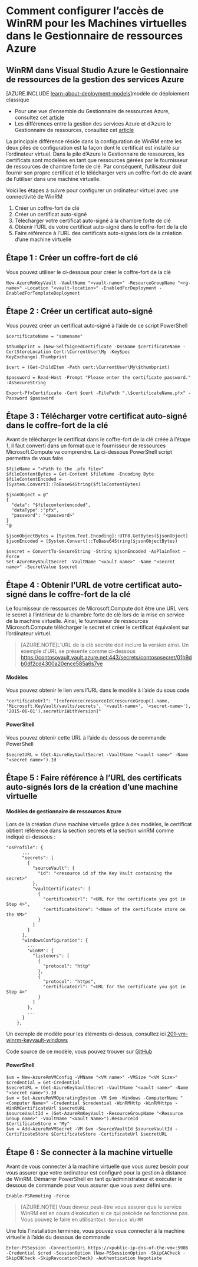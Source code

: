 <properties
    pageTitle="Configuration de l’accès WinRM pour les Machines virtuelles dans le Gestionnaire de ressources Azure | Microsoft Azure"
    description="Comment configurer l’accès à WinRM pour une utilisation avec une machine virtuelle de gestionnaire de ressources Azure"
    services="virtual-machines-windows"
    documentationCenter=""
    authors="singhkays"
    manager="timlt"
    editor=""
    tags="azure-resource-manager"/>

<tags
    ms.service="virtual-machines-windows"
    ms.workload="infrastructure-services"
    ms.tgt_pltfrm="vm-windows"
    ms.devlang="na"
    ms.topic="article"
    ms.date="06/16/2016"
    ms.author="singhkay"/>

# <a name="setting-up-winrm-access-for-virtual-machines-in-azure-resource-manager"></a>Comment configurer l’accès de WinRM pour les Machines virtuelles dans le Gestionnaire de ressources Azure

## <a name="winrm-in-azure-service-management-vs-azure-resource-manager"></a>WinRM dans Visual Studio Azure le Gestionnaire de ressources de la gestion des services Azure

[AZURE.INCLUDE [learn-about-deployment-models](../../includes/learn-about-deployment-models-rm-include.md)]modèle de déploiement classique

* Pour une vue d’ensemble du Gestionnaire de ressources Azure, consultez cet [article](../azure-resource-manager/resource-group-overview.md)
* Les différences entre la gestion des services Azure et d’Azure le Gestionnaire de ressources, consultez cet [article](../resource-manager-deployment-model.md)

La principale différence réside dans la configuration de WinRM entre les deux piles de configuration est la façon dont le certificat est installé sur l’ordinateur virtuel. Dans la pile d’Azure le Gestionnaire de ressources, les certificats sont modelées en tant que ressources gérées par le fournisseur de ressources de chambre forte de clé. Par conséquent, l’utilisateur doit fournir son propre certificat et le télécharger vers un coffre-fort de clé avant de l’utiliser dans une machine virtuelle.

Voici les étapes à suivre pour configurer un ordinateur virtuel avec une connectivité de WinRM

1. Créer un coffre-fort de clé
2. Créer un certificat auto-signé
3. Télécharger votre certificat auto-signé à la chambre forte de clé
4. Obtenir l’URL de votre certificat auto-signé dans le coffre-fort de la clé
5. Faire référence à l’URL des certificats auto-signés lors de la création d’une machine virtuelle

## <a name="step-1-create-a-key-vault"></a>Étape 1 : Créer un coffre-fort de clé

Vous pouvez utiliser le ci-dessous pour créer le coffre-fort de la clé

```
New-AzureRmKeyVault -VaultName "<vault-name>" -ResourceGroupName "<rg-name>" -Location "<vault-location>" -EnabledForDeployment -EnabledForTemplateDeployment
```

## <a name="step-2-create-a-self-signed-certificate"></a>Étape 2 : Créer un certificat auto-signé
Vous pouvez créer un certificat auto-signé à l’aide de ce script PowerShell

```
$certificateName = "somename"

$thumbprint = (New-SelfSignedCertificate -DnsName $certificateName -CertStoreLocation Cert:\CurrentUser\My -KeySpec KeyExchange).Thumbprint

$cert = (Get-ChildItem -Path cert:\CurrentUser\My\$thumbprint)

$password = Read-Host -Prompt "Please enter the certificate password." -AsSecureString

Export-PfxCertificate -Cert $cert -FilePath ".\$certificateName.pfx" -Password $password
```

## <a name="step-3-upload-your-self-signed-certificate-to-the-key-vault"></a>Étape 3 : Télécharger votre certificat auto-signé dans le coffre-fort de la clé

Avant de télécharger le certificat dans le coffre-fort de la clé créée à l’étape 1, il faut converti dans un format que le fournisseur de ressources Microsoft.Compute va comprendre. La ci-dessous PowerShell script permettra de vous faire

```
$fileName = "<Path to the .pfx file>"
$fileContentBytes = Get-Content $fileName -Encoding Byte
$fileContentEncoded = [System.Convert]::ToBase64String($fileContentBytes)

$jsonObject = @"
{
  "data": "$filecontentencoded",
  "dataType" :"pfx",
  "password": "<password>"
}
"@

$jsonObjectBytes = [System.Text.Encoding]::UTF8.GetBytes($jsonObject)
$jsonEncoded = [System.Convert]::ToBase64String($jsonObjectBytes)

$secret = ConvertTo-SecureString -String $jsonEncoded -AsPlainText –Force
Set-AzureKeyVaultSecret -VaultName "<vault name>" -Name "<secret name>" -SecretValue $secret
```

## <a name="step-4-get-the-url-for-your-self-signed-certificate-in-the-key-vault"></a>Étape 4 : Obtenir l’URL de votre certificat auto-signé dans le coffre-fort de la clé

Le fournisseur de ressources de Microsoft.Compute doit être une URL vers le secret à l’intérieur de la chambre forte de clé lors de la mise en service de la machine virtuelle. Ainsi, le fournisseur de ressources Microsoft.Compute télécharger le secret et créer le certificat équivalent sur l’ordinateur virtuel.

>[AZURE.NOTE]L’URL de la clé secrète doit inclure la version ainsi. Un exemple d’URL se présente comme ci-dessous https://contosovault.vault.azure.net:443/secrets/contososecret/01h9db0df2cd4300a20ence585a6s7ve


#### <a name="templates"></a>Modèles

Vous pouvez obtenir le lien vers l’URL dans le modèle à l’aide du sous code

    "certificateUrl": "[reference(resourceId(resourceGroup().name, 'Microsoft.KeyVault/vaults/secrets', '<vault-name>', '<secret-name>'), '2015-06-01').secretUriWithVersion]"

#### <a name="powershell"></a>PowerShell

Vous pouvez obtenir cette URL à l’aide du dessous de commande PowerShell

    $secretURL = (Get-AzureKeyVaultSecret -VaultName "<vault name>" -Name "<secret name>").Id

## <a name="step-5-reference-your-self-signed-certificates-url-while-creating-a-vm"></a>Étape 5 : Faire référence à l’URL des certificats auto-signés lors de la création d’une machine virtuelle

#### <a name="azure-resource-manager-templates"></a>Modèles de gestionnaire de ressources Azure

Lors de la création d’une machine virtuelle grâce à des modèles, le certificat obtient référencé dans la section secrets et la section winRM comme indiqué ci-dessous :

    "osProfile": {
          ...
          "secrets": [
            {
              "sourceVault": {
                "id": "<resource id of the Key Vault containing the secret>"
              },
              "vaultCertificates": [
                {
                  "certificateUrl": "<URL for the certificate you got in Step 4>",
                  "certificateStore": "<Name of the certificate store on the VM>"
                }
              ]
            }
          ],
          "windowsConfiguration": {
            ...
            "winRM": {
              "listeners": [
                {
                  "protocol": "http"
                },
                {
                  "protocol": "https",
                  "certificateUrl": "<URL for the certificate you got in Step 4>"
                }
              ]
            },
            ...
          }
        },

Un exemple de modèle pour les éléments ci-dessus, consultez ici [201-vm-winrm-keyvault-windows](https://azure.microsoft.com/documentation/templates/201-vm-winrm-keyvault-windows)

Code source de ce modèle, vous pouvez trouver sur [GitHub](https://github.com/Azure/azure-quickstart-templates/tree/master/201-vm-winrm-keyvault-windows)

#### <a name="powershell"></a>PowerShell

    $vm = New-AzureRmVMConfig -VMName "<VM name>" -VMSize "<VM Size>"
    $credential = Get-Credential
    $secretURL = (Get-AzureKeyVaultSecret -VaultName "<vault name>" -Name "<secret name>").Id
    $vm = Set-AzureRmVMOperatingSystem -VM $vm -Windows -ComputerName "<Computer Name>" -Credential $credential -WinRMHttp -WinRMHttps -WinRMCertificateUrl $secretURL
    $sourceVaultId = (Get-AzureRmKeyVault -ResourceGroupName "<Resource Group name>" -VaultName "<Vault Name>").ResourceId
    $CertificateStore = "My"
    $vm = Add-AzureRmVMSecret -VM $vm -SourceVaultId $sourceVaultId -CertificateStore $CertificateStore -CertificateUrl $secretURL

## <a name="step-6-connecting-to-the-vm"></a>Étape 6 : Se connecter à la machine virtuelle
Avant de vous connecter à la machine virtuelle que vous aurez besoin pour vous assurer que votre ordinateur est configuré pour la gestion à distance de WinRM. Démarrer PowerShell en tant qu’administrateur et exécuter le dessous de commande pour vous assurer que vous avez défini une.

    Enable-PSRemoting -Force

>[AZURE.NOTE] Vous devrez peut-être vous assurer que le service WinRM est en cours d’exécution si ce qui précède ne fonctionne pas. Vous pouvez le faire en utilisant`Get-Service WinRM`

Une fois l’installation terminée, vous pouvez vous connecter à la machine virtuelle à l’aide du dessous de commande

    Enter-PSSession -ConnectionUri https://<public-ip-dns-of-the-vm>:5986 -Credential $cred -SessionOption (New-PSSessionOption -SkipCACheck -SkipCNCheck -SkipRevocationCheck) -Authentication Negotiate